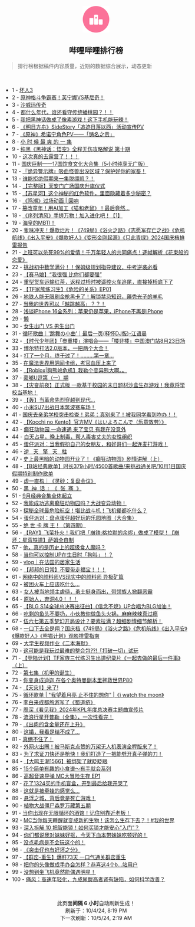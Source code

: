 <div align="center">
    <img src="./assets/icon_rank.png" alt="logo" />
    <h2>哔哩哔哩排行榜</h>
</div>

> 排行榜根据稿件内容质量，近期的数据综合展示，动态更新

<br />

<ul><li><span>1 - <a href=https://www.bilibili.com/BV1GaxCewEcH>坏人3</a></span></li><li><span>2 - <a href=https://www.bilibili.com/BV1jQxDehEh6>原神格斗争霸赛！芙宁娜VS基尼奇！</a></span></li><li><span>3 - <a href=https://www.bilibili.com/BV1v84ge7Em8>沙威玛传奇</a></span></li><li><span>4 - <a href=https://www.bilibili.com/BV115xbejEkw>都什么年代，谁还看守传统蟠桃园？！！</a></span></li><li><span>5 - <a href=https://www.bilibili.com/BV1WQxee4Eyv>我把黑神话做成了像素游戏！这下手机能玩辣！</a></span></li><li><span>6 - <a href=https://www.bilibili.com/BV1A14KeDEmW>《明日方舟》SideStory「追迹日落以西」活动宣传PV</a></span></li><li><span>7 - <a href=https://www.bilibili.com/BV1RaxseEEXo>《原神》希诺宁角色PV——「铸名之责」</a></span></li><li><span>8 - <a href=https://www.bilibili.com/BV1rVxsehE9m>小&nbsp;时&nbsp;候&nbsp;最&nbsp;爽&nbsp;的&nbsp;一&nbsp;集</a></span></li><li><span>9 - <a href=https://www.bilibili.com/BV1vx4KeeEm2>纯黑《黑神话：悟空》全程无伤攻略解说&nbsp;第十期</a></span></li><li><span>10 - <a href=https://www.bilibili.com/BV1h7xxemESe>这次真的去露营了！！！</a></span></li><li><span>11 - <a href=https://www.bilibili.com/BV1TU4geNERX>国庆巨制——17国饮食文化大合集（5小时纯享无广版）</a></span></li><li><span>12 - <a href=https://www.bilibili.com/BV1rYxvetE22>『诡异警示牌』吸血怪兽出没区域？保护好你的家畜！</a></span></li><li><span>13 - <a href=https://www.bilibili.com/BV1PR4gecEwM>谁能拒绝假期来一集脱缰凯？！</a></span></li><li><span>14 - <a href=https://www.bilibili.com/BV1gbx8edEUL>【完整版】天安门广场国庆升旗仪式</a></span></li><li><span>15 - <a href=https://www.bilibili.com/BV12Xx4ekEvm>【苏星河】这个神秘的红色软件，里面隐藏着多少秘密？</a></span></li><li><span>16 - <a href=https://www.bilibili.com/BV1gpxxe5E4s>《鸣潮》过场动画&nbsp;|&nbsp;回响</a></span></li><li><span>17 - <a href=https://www.bilibili.com/BV1mExYeFEAs>篡改童年！用AI加工《猫和老鼠》！最后竟然…</a></span></li><li><span>18 - <a href=https://www.bilibili.com/BV1Nr4Pe1Eiy>《序列清风》手搓万物！加入进化吧！【1】</a></span></li><li><span>19 - <a href=https://www.bilibili.com/BV1X2tCeBE6j>海皇的MBTI！</a></span></li><li><span>20 - <a href=https://www.bilibili.com/BV1Mv4PeSE1T>爹味冲天！爆款烂片！《749局》《浴火之路》《志愿军存亡之战》《危机航线》《出入平安》《爆款好人》《变形金刚起源》《只此青绿》2024国庆档排雷报告</a></span></li><li><span>21 - <a href=https://www.bilibili.com/BV16VxaeyEMS>上班可以杀死99%的爱情！千万年轻人的共同痛点！逐帧解析《花束般的恋爱》</a></span></li><li><span>22 - <a href=https://www.bilibili.com/BV1yjx4eTEHM>挑战初中数学满分！！保姆级规划指导建议，中考逆袭必看</a></span></li><li><span>23 - <a href=https://www.bilibili.com/BV1UaxTesEty>【赛马娘】“我很强&nbsp;比你们都要强”</a></span></li><li><span>24 - <a href=https://www.bilibili.com/BV1TS4geeEy7>重型货车运输红茶，返程过桥时被遥控火车追尾，直接掉桥底下了</a></span></li><li><span>25 - <a href=https://www.bilibili.com/BV1QFxbedEeF>【TF家族练习生】《危险的关系》EP01</a></span></li><li><span>26 - <a href=https://www.bilibili.com/BV1KKxseTE9c>地铁人能无限刷金枪黑卡了！解锁禁忌知识，薅秃光子的羊毛</a></span></li><li><span>27 - <a href=https://www.bilibili.com/BV1tK4GerEyE>当我的世界可以「越跳越高」？？！</a></span></li><li><span>28 - <a href=https://www.bilibili.com/BV17JxeeEEYb>浅谈iPhone&nbsp;16全系列：苹果仍是苹果，iPhone不再是iPhone</a></span></li><li><span>29 - <a href=https://www.bilibili.com/BV1jJsZekE88>懒</a></span></li><li><span>30 - <a href=https://www.bilibili.com/BV1PPxXeGEsA>女生出门&nbsp;VS&nbsp;男生出门</a></span></li><li><span>31 - <a href=https://www.bilibili.com/BV1ed43eEEzL>循环歌曲｜&#39;跳舞の小曲&#39;｜最后一页(释怀DJ版)-江语晨</a></span></li><li><span>32 - <a href=https://www.bilibili.com/BV1GRxWeyEva>【时代少年团】「叁重楼」演唱会——「楼非楼」中国澳门站8月23日场</a></span></li><li><span>33 - <a href=https://www.bilibili.com/BV1cK4VeaECx>博尔特打法2.0版本，一把两个大金！</a></span></li><li><span>34 - <a href=https://www.bilibili.com/BV1UPxieTEZT>打了一个月，终于过了！.........第一章...</a></span></li><li><span>35 - <a href=https://www.bilibili.com/BV1zexhe3EBc>在魔法世界用阴间卡组，考官血压上来了</a></span></li><li><span>36 - <a href=https://www.bilibili.com/BV1V84MezEM4>【Roblox|狗熊岭危机】我勒个变异熊大啊。。</a></span></li><li><span>37 - <a href=https://www.bilibili.com/BV1cd4MeXEp5>豪嘟U逗第（一）期</a></span></li><li><span>38 - <a href=https://www.bilibili.com/BV14osoetENq>【灾变前夜】正式版&nbsp;一款基于校园的末日题材沙盒生存游戏！我竟将学校当基地！</a></span></li><li><span>39 - <a href=https://www.bilibili.com/BV1D1x4e7EMF>【轰】当革命先烈穿越到现代…</a></span></li><li><span>40 - <a href=https://www.bilibili.com/BV1qrxYe5E2H>小米SU7出战日本筑波赛车场！</a></span></li><li><span>41 - <a href=https://www.bilibili.com/BV1TDxSeVEG6>国庆去亲弟学校突击检查！弟弟：真别来了！被我同学看到咋办！！</a></span></li><li><span>42 - <a href=https://www.bilibili.com/BV1M24geiEzS>【Kocchi&nbsp;no&nbsp;Kento】官方MV《はいよろこんで（乐意效劳）》</a></span></li><li><span>43 - <a href=https://www.bilibili.com/BV1TQ4geAEP5>癫狂动物园&nbsp;一命速通&nbsp;来了宝贝&nbsp;有我在没意外</a></span></li><li><span>44 - <a href=https://www.bilibili.com/BV1hdxvekEiV>白天占星，晚上制毒，帮人毒害丈夫的女性组织</a></span></li><li><span>45 - <a href=https://www.bilibili.com/BV1ebxpekEvF>蛋仔派对：当我假扮自己的女朋友，和好哥们一起连麦打游戏！</a></span></li><li><span>46 - <a href=https://www.bilibili.com/BV1RixSeQEBP>逆&nbsp;&nbsp;&nbsp;天&nbsp;&nbsp;&nbsp;擎&nbsp;&nbsp;&nbsp;天&nbsp;&nbsp;&nbsp;柱</a></span></li><li><span>47 - <a href=https://www.bilibili.com/BV1QfxxeUEVb>史上最黑暗的动物园开业了！《癫狂动物园》剧情讲解（上）</a></span></li><li><span>48 - <a href=https://www.bilibili.com/BV1u3smeMEZ9>【B站经典歌单】时长379小时/4500首歌曲/来挑战通关吧/10月1日国庆假期特别制作歌单</a></span></li><li><span>49 - <a href=https://www.bilibili.com/BV1dy4TegEen>虚一直构｜《灵砂：复盘会议》</a></span></li><li><span>50 - <a href=https://www.bilibili.com/BV1rxxhe2Eb6>黑&nbsp;&nbsp;神&nbsp;&nbsp;话&nbsp;&nbsp;:&nbsp;&nbsp;《&nbsp;&nbsp;张&nbsp;&nbsp;骞&nbsp;&nbsp;》</a></span></li><li><span>51 - <a href=https://www.bilibili.com/BV1yVxKeUEfc>9月经典合集全体起立</a></span></li><li><span>52 - <a href=https://www.bilibili.com/BV1ScxsezE5U>我能成功逃离癫狂动物园吗？大战变异动物！</a></span></li><li><span>53 - <a href=https://www.bilibili.com/BV1ZLxrePECy>探秘全球最危险航空！堪比战斗机！飞机餐都吃什么？</a></span></li><li><span>54 - <a href=https://www.bilibili.com/BV1yqxNeVEis>蛋仔派对：盘点蛋仔超好玩的乐园地图（大合集）</a></span></li><li><span>55 - <a href=https://www.bilibili.com/BV1o5xDedEMp>绝&nbsp;世&nbsp;卡&nbsp;牌&nbsp;王！（第四期）</a></span></li><li><span>56 - <a href=https://www.bilibili.com/BV1ssxgeZEHK>【RAY】飞萤扑火！我们把「崩铁:格拉默的余烬」做成了模型！【崩坏：星穹铁道】萨姆全自制</a></span></li><li><span>57 - <a href=https://www.bilibili.com/BV1sBxDegE9B>他，真的是历史上的超级食人魔吗？</a></span></li><li><span>58 - <a href=https://www.bilibili.com/BV1QDxdeiEQS>当你可以控制UP在生日时「狗叫」！？</a></span></li><li><span>59 - <a href=https://www.bilibili.com/BV16UxTeCEeZ>vlog｜在法国的居家生活</a></span></li><li><span>60 - <a href=https://www.bilibili.com/BV1BQxrezEoR>【邦邦的日常】不要带走福宝！！！</a></span></li><li><span>61 - <a href=https://www.bilibili.com/BV1mtxqezEyh>网络中的颜料师VS现实中的颜料师&nbsp;异极矿篇</a></span></li><li><span>62 - <a href=https://www.bilibili.com/BV1LNxvemEbY>被困火车上应该吃什么...</a></span></li><li><span>63 - <a href=https://www.bilibili.com/BV1KKxseTEAW>女人被当地领主虐待，勇士挺身而出，带领族人掀翻恶霸</a></span></li><li><span>64 - <a href=https://www.bilibili.com/BV156xQeZE9X>原始人，弃洞4.0！！！</a></span></li><li><span>65 - <a href=https://www.bilibili.com/BV19ZxjebEyw>【BLG&nbsp;S14全球总决赛出征曲】《信念不熄》UP合唱为BLG加油！</a></span></li><li><span>66 - <a href=https://www.bilibili.com/BV1z6xveXECk>吃剩的鱼头不要扔，小伙教你做鱼头火锅，麻麻辣辣真过瘾</a></span></li><li><span>67 - <a href=https://www.bilibili.com/BV16s4GebEte>伍六七第五季梦幻开局设计？要素拉满？超细剧情细节解析！</a></span></li><li><span>68 - <a href=https://www.bilibili.com/BV1Vy45eWE9b>一口下去全是翔？国庆档《749局》《浴火之路》《危机航线》《出入平安》《爆款好人》《熊猫计划》观影排雷指南</a></span></li><li><span>69 - <a href=https://www.bilibili.com/BV1MMx4eCEWB>大学生视频作业《二本海默》</a></span></li><li><span>70 - <a href=https://www.bilibili.com/BV1uL4NepEUS>这可能是我玩过最难的整合包??!「打破一切」试玩</a></span></li><li><span>71 - <a href=https://www.bilibili.com/BV1erxheiEyM>【登陆计划】TF家族三代练习生出道纪录片《一起去做的最后一件事》（上）</a></span></li><li><span>72 - <a href=https://www.bilibili.com/BV176x9eiEMv>第七集（机甲的诞生）</a></span></li><li><span>73 - <a href=https://www.bilibili.com/BV19hx1ezE5f>你变身成迪迦&nbsp;在各个奥特曼副本里拯救世界P80</a></span></li><li><span>74 - <a href=https://www.bilibili.com/BV1kb4NekE6x>【天灾II】来了!</a></span></li><li><span>75 - <a href=https://www.bilibili.com/BV1GH43ekE3L>循环歌单&nbsp;|&nbsp;&quot;我望着月亮&nbsp;止不住的想你&quot;&nbsp;|《i&nbsp;watch&nbsp;the&nbsp;moon》</a></span></li><li><span>76 - <a href=https://www.bilibili.com/BV1Zu43eSE4t>李白来成都旅游写了《蜀道挤》</a></span></li><li><span>77 - <a href=https://www.bilibili.com/BV1ub4Pe9E98>周深《看见我》2024年KPL年度总决赛主题曲宣传片</a></span></li><li><span>78 - <a href=https://www.bilibili.com/BV1JJxeeEETX>流浪行星开普勒（全集），一次性看完！</a></span></li><li><span>79 - <a href=https://www.bilibili.com/BV1KU4geNEZ7>《出肉的含金量还在上升》</a></span></li><li><span>80 - <a href=https://www.bilibili.com/BV18yxbedE98>这婚，我看是结不成了...</a></span></li><li><span>81 - <a href=https://www.bilibili.com/BV15UxyeuEny>真绷不住了！</a></span></li><li><span>82 - <a href=https://www.bilibili.com/BV1Btx4efEew>外网火出圈！被马斯克点赞的万架无人机表演全程版来了！</a></span></li><li><span>83 - <a href=https://www.bilibili.com/BV1LaxseJEJb>为了求证刀快还是枪快！我们打造了一把能劈开真子弹的刀！</a></span></li><li><span>84 - <a href=https://www.bilibili.com/BV1PSxeeZEx5>【大鸣王潮1566】被绑架了就眨眨眼</a></span></li><li><span>85 - <a href=https://www.bilibili.com/BV1mz4Le1EA2>15个简单有趣的小食谱～有手就会系列</a></span></li><li><span>86 - <a href=https://www.bilibili.com/BV1Du4NexEux>高超音速导弹&nbsp;MC大冒险生存&nbsp;EP1</a></span></li><li><span>87 - <a href=https://www.bilibili.com/BV1saxveFEFy>花了1324买的手机盲盒，开到最后给我开哭了</a></span></li><li><span>88 - <a href=https://www.bilibili.com/BV1uM4cerEVk>这就是被牵挂的感觉么...</a></span></li><li><span>89 - <a href=https://www.bilibili.com/BV1ozxkeqERw>悬浮之城，背后竟是死亡游戏！</a></span></li><li><span>90 - <a href=https://www.bilibili.com/BV1j84ge7Eaz>植物大战僵尸森罗万藏第五期</a></span></li><li><span>91 - <a href=https://www.bilibili.com/BV1BD43eQEFz>当你出现在无限循环的酒馆！记住别靠近老板！</a></span></li><li><span>92 - <a href=https://www.bilibili.com/BV15Xx2e5Ekj>MC当你每天睡醒就变成新的生物！该怎么生存下去？！#我的世界</a></span></li><li><span>93 - <a href=https://www.bilibili.com/BV115xbejEaK>深入拆解&nbsp;10&nbsp;把智能锁！如何买锁才能安心“入门”？</a></span></li><li><span>94 - <a href=https://www.bilibili.com/BV1zMxXeBE2Y>你们都说我对妹妹好抠，今天下血本带妹妹吃顿好的！</a></span></li><li><span>95 - <a href=https://www.bilibili.com/BV1WJ45e6EDZ>没点毛病是不会玩这个的！</a></span></li><li><span>96 - <a href=https://www.bilibili.com/BV1tP4geNE35>《突击仔也有好坏之分》</a></span></li><li><span>97 - <a href=https://www.bilibili.com/BV11F4PeCE1t>【群峦-重生】爆肝73天&nbsp;一口气通关群峦重生</a></span></li><li><span>98 - <a href=https://www.bilibili.com/BV1iWxse9E9V>把你的头像做成手办会怎样？恭喜这4个b...站用户</a></span></li><li><span>99 - <a href=https://www.bilibili.com/BV1apxDenEmK>没想到坐飞机竟然能偶遇明星！</a></span></li><li><span>100 - <a href=https://www.bilibili.com/BV1ta4PeQEDn>痛风：高速年轻化，九成尿酸高者肾有缺陷，如何科学改善？</a></span></li></ul>

<br />

<p align=center>此页面<strong>间隔 6 小时</strong>自动刷新生成！<br>刷新于：10/4/24, 8:19 PM<br>下一次刷新：10/5/24, 2:19 AM</p>